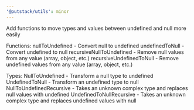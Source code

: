 ```yaml
---
'@putstack/utils': minor
---
```


Add functions to move types and values between undefined and null more easily

Functions:
nullToUndefined - Convert null to undefined
undefinedToNull - Convert undefined to null
recursiveNullToUndefined - Remove null values from any value (array, object, etc.)
recursiveUndefinedToNull - Remove undefined values from any value (array, object, etc.)

Types:
NullToUndefined - Transform a null type to undefined
UndefinedToNull - Transform an undefined type to null
NullToUndefinedRecursive - Takes an unknown complex type and replaces null values with undefined
UndefinedToNullRecursive - Takes an unknown complex type and replaces undefined values with null

